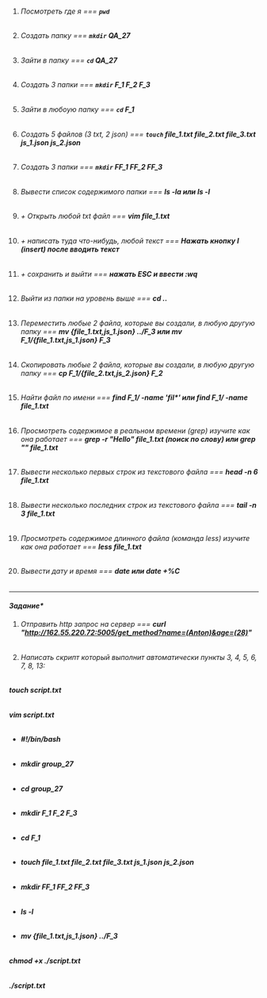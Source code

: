 1. ###### *Посмотреть где я* === **`pwd`**  
2. ###### *Создать папку* === **`mkdir` QA_27** 
3. ###### *Зайти в папку* === **`cd` QA_27**  
4. ###### *Создать 3 папки* === **`mkdir` F_1 F_2 F_3**  
5. ###### *Зайти в любоую папку* === **`cd` F_1**
6. ###### *Создать 5 файлов (3 txt, 2 json)* === **`touch` file_1.txt file_2.txt file_3.txt js_1.json js_2.json**
7. ###### *Создать 3 папки* === **`mkdir` FF_1 FF_2 FF_3**
8. ###### *Вывести список содержимого папки* === **ls -la или ls -l**
9. ###### *+ Открыть любой txt файл* === **vim file_1.txt**
10. ###### *+ написать туда что-нибудь, любой текст* === **Нажать кнопку I (insert) после вводить текст**
11. ###### *+ сохранить и выйти* === **нажать ESC и ввести :wq**
12. ###### *Выйти из папки на уровень выше* === **cd ..**  

13. ###### *Переместить любые 2 файла, которые вы создали, в любую другую папку* === **mv {file_1.txt,js_1.json} ../F_3 или  mv F_1/{file_1.txt,js_1.json} F_3**
14. ###### *Скопировать любые 2 файла, которые вы создали, в любую другую папку* === **cp F_1/{file_2.txt,js_2.json} F_2**
15. ###### *Найти файл по имени* === **find F_1/ -name 'fil\*' или find F_1/ -name file_1.txt**
16. ###### *Просмотреть содержимое в реальном времени (grep) изучите как она работает* === **grep -r "Hello" file_1.txt (поиск по слову) или grep "" file_1.txt**
17. ###### *Вывести несколько первых строк из текстового файла* === **head -n 6 file_1.txt**
18. ###### *Вывести несколько последних строк из текстового файла* ===  **tail -n 3 file_1.txt**
19. ###### *Просмотреть содержимое длинного файла (команда less) изучите как она работает* === **less file_1.txt**
20. ###### *Вывести дату и время* === **date или date +%C**

___

#### *Задание\**
1. ###### *Отправить http запрос на сервер* === **curl "http://162.55.220.72:5005/get_method?name=(Anton)&age=(28)"**
2. ###### *Написать скрипт который выполнит автоматически пункты 3, 4, 5, 6, 7, 8, 13:*
  ###### **touch script.txt**
  ###### **vim script.txt** 
 - ###### **\#!/bin/bash**
 - ###### **mkdir group_27**
 - ###### **cd group_27**
 - ###### **mkdir F_1 F_2 F_3**
 - ###### **cd F_1**
 - ###### **touch file_1.txt file_2.txt file_3.txt js_1.json js_2.json**
 - ###### **mkdir FF_1 FF_2 FF_3**
 - ###### **ls -l**
 - ###### **mv {file_1.txt,js_1.json} ../F_3**
  ###### **chmod +x ./script.txt**
  ###### **./script.txt**

